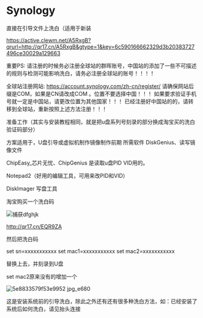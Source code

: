 # Synology
直接在引导文件上洗白（适用于新装

https://active.clewm.net/A5RxgB?qrurl=http://qr17.cn/A5RxgB&gtype=1&key=6c590166662329d3b20383727496ce30029a129663

重要PS: 请注册的时候务必注册全球站的群晖账号，中国站的添加了一些不可描述的规则与检测可能影响洗白，请务必注册全球站的账号！！！！

全球站注册网站: https://account.synology.com/zh-cn/register/ 
请确保网站后缀是COM，如果是CN请改成COM 。位置不要选择中国！！！
如果要求验证手机号就一定是中国站，请更改位置为其他国家！！！
已经注册好中国站的的，请转移到全球站，重新按照上述方法注册！！！



准备工作（其实与安装教程相同，就是把u盘系列号刻录的部分换成淘宝买的洗白验证码部分）

方案适用于，U盘引导或虚拟机制作镜像制作前期
所需软件 DiskGenius、读写镜像文件

ChipEasy_芯片无忧、ChipGenius  是读取u盘PID VID用的。

Notepad2（好用的编辑工具，可用来改PID和VID）

DiskImager 写盘工具

淘宝购买一个洗白码

![捕获dfghjk](https://user-images.githubusercontent.com/59044398/117438809-a4b75200-af64-11eb-9ea5-267205d3fa1c.PNG)

http://qr17.cn/EQR9ZA

然后把洗白码

set sn=xxxxxxxxxxx
set mac1=xxxxxxxxxxx
set mac2=xxxxxxxxxxx

替换上去，并刻录到U盘

set mac2原来没有的增加一个

![5e8833579f53e9952 jpg_e680](https://user-images.githubusercontent.com/59044398/117439148-0f688d80-af65-11eb-9b0d-26c0e05955c0.jpg)

这是安装系统前的引导洗白，除此之外还有还有很多种洗白方法，如：已经安装了系统后如何洗白，请见抬头连接

